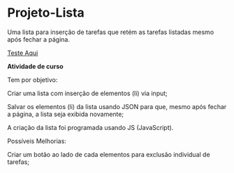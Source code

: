 # Projeto-Lista
Uma lista para inserção de tarefas que retém as tarefas listadas mesmo após fechar a página.

[Teste Aqui](https://nicolasolivr.github.io/Projeto-Lista/)

**Atividade de curso**

Tem por objetivo:

  Criar uma lista com inserção de elementos (li) via input;
 
  Salvar os elementos (li) da lista usando JSON para que, mesmo após fechar a página, a lista seja exibida novamente;
 
  A criação da lista foi programada usando JS (JavaScript).
 
Possíveis Melhorias:

 Criar um botão ao lado de cada elementos para exclusão individual de tarefas;
 
